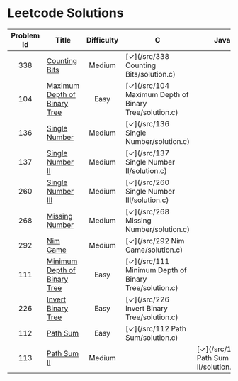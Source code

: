 # Leetcode Solutions

|Problem Id | Title | Difficulty | C | Java | Ruby |
|:---:|---|:---:|---|---|---|
| 338 | [Counting Bits](https://leetcode.com/problems/counting-bits/) | Medium | [✓](/src/338 Counting Bits/solution.c) |
| 104 | [Maximum Depth of Binary Tree](https://leetcode.com/problems/maximum-depth-of-binary-tree/) | Easy | [✓](/src/104 Maximum Depth of Binary Tree/solution.c) |
| 136 | [Single Number](https://leetcode.com/problems/single-number/) | Medium | [✓](/src/136 Single Number/solution.c) |
| 137 | [Single Number II](https://leetcode.com/problems/single-number-ii/) | Medium | [✓](/src/137 Single Number II/solution.c) |
| 260 | [Single Number III](https://leetcode.com/problems/single-number-iii/) | Medium | [✓](/src/260 Single Number III/solution.c) |
| 268 | [Missing Number](https://leetcode.com/problems/missing-number/) | Medium | [✓](/src/268 Missing Number/solution.c) |
| 292 | [Nim Game](https://leetcode.com/problems/nim-game/) | Medium | [✓](/src/292 Nim Game/solution.c) |
| 111 | [Minimum Depth of Binary Tree](https://leetcode.com/problems/minimum-depth-of-binary-tree/) | Easy | [✓](/src/111 Minimum Depth of Binary Tree/solution.c) |
| 226 | [Invert Binary Tree](https://leetcode.com/problems/invert-binary-tree/) | Easy | [✓](/src/226 Invert Binary Tree/solution.c) |
| 112 | [Path Sum](https://leetcode.com/problems/path-sum/) | Easy | [✓](/src/112 Path Sum/solution.c) |
| 113 | [Path Sum II](https://leetcode.com/problems/path-sum-ii/) | Medium |  | [✓](/src/113 Path Sum II/solution.java) |